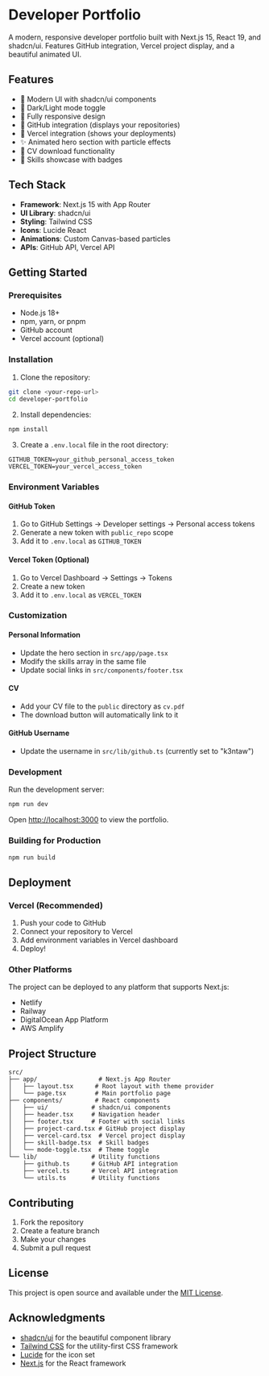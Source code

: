 # Developer Portfolio

A modern, responsive developer portfolio built with Next.js 15, React 19, and shadcn/ui. Features GitHub integration, Vercel project display, and a beautiful animated UI.

## Features

- 🎨 Modern UI with shadcn/ui components
- 🌙 Dark/Light mode toggle
- 📱 Fully responsive design
- 🔗 GitHub integration (displays your repositories)
- 🚀 Vercel integration (shows your deployments)
- ✨ Animated hero section with particle effects
- 📄 CV download functionality
- 🎯 Skills showcase with badges

## Tech Stack

- **Framework**: Next.js 15 with App Router
- **UI Library**: shadcn/ui
- **Styling**: Tailwind CSS
- **Icons**: Lucide React
- **Animations**: Custom Canvas-based particles
- **APIs**: GitHub API, Vercel API

## Getting Started

### Prerequisites

- Node.js 18+ 
- npm, yarn, or pnpm
- GitHub account
- Vercel account (optional)

### Installation

1. Clone the repository:
```bash
git clone <your-repo-url>
cd developer-portfolio
```

2. Install dependencies:
```bash
npm install
```

3. Create a `.env.local` file in the root directory:
```env
GITHUB_TOKEN=your_github_personal_access_token
VERCEL_TOKEN=your_vercel_access_token
```

### Environment Variables

#### GitHub Token
1. Go to GitHub Settings → Developer settings → Personal access tokens
2. Generate a new token with `public_repo` scope
3. Add it to `.env.local` as `GITHUB_TOKEN`

#### Vercel Token (Optional)
1. Go to Vercel Dashboard → Settings → Tokens
2. Create a new token
3. Add it to `.env.local` as `VERCEL_TOKEN`

### Customization

#### Personal Information
- Update the hero section in `src/app/page.tsx`
- Modify the skills array in the same file
- Update social links in `src/components/footer.tsx`

#### CV
- Add your CV file to the `public` directory as `cv.pdf`
- The download button will automatically link to it

#### GitHub Username
- Update the username in `src/lib/github.ts` (currently set to "k3ntaw")

### Development

Run the development server:
```bash
npm run dev
```

Open [http://localhost:3000](http://localhost:3000) to view the portfolio.

### Building for Production

```bash
npm run build
```

## Deployment

### Vercel (Recommended)

1. Push your code to GitHub
2. Connect your repository to Vercel
3. Add environment variables in Vercel dashboard
4. Deploy!

### Other Platforms

The project can be deployed to any platform that supports Next.js:
- Netlify
- Railway
- DigitalOcean App Platform
- AWS Amplify

## Project Structure

```
src/
├── app/                 # Next.js App Router
│   ├── layout.tsx      # Root layout with theme provider
│   └── page.tsx        # Main portfolio page
├── components/         # React components
│   ├── ui/            # shadcn/ui components
│   ├── header.tsx     # Navigation header
│   ├── footer.tsx     # Footer with social links
│   ├── project-card.tsx # GitHub project display
│   ├── vercel-card.tsx  # Vercel project display
│   ├── skill-badge.tsx  # Skill badges
│   └── mode-toggle.tsx  # Theme toggle
└── lib/               # Utility functions
    ├── github.ts      # GitHub API integration
    ├── vercel.ts      # Vercel API integration
    └── utils.ts       # Utility functions
```

## Contributing

1. Fork the repository
2. Create a feature branch
3. Make your changes
4. Submit a pull request

## License

This project is open source and available under the [MIT License](LICENSE).

## Acknowledgments

- [shadcn/ui](https://ui.shadcn.com/) for the beautiful component library
- [Tailwind CSS](https://tailwindcss.com/) for the utility-first CSS framework
- [Lucide](https://lucide.dev/) for the icon set
- [Next.js](https://nextjs.org/) for the React framework
